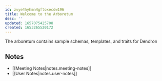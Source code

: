 ```yaml
---
id: zvye4hyhmn4gftoxecdw196
title: Welcome to the Arboretum
desc: ''
updated: 1657075425708
created: 1653265520172
---
```


The arboretum contains sample schemas, templates, and traits for Dendron 

## Notes
- [[Meeting Notes|notes.meeting-notes]]
- [[User Notes|notes.user-notes]]



<!-- ## How to use 

## How to contribute

Do you have a budding workflow that you would like to share? We welcome all contributions. See the [contributing guide](#todo) to get started! -->
